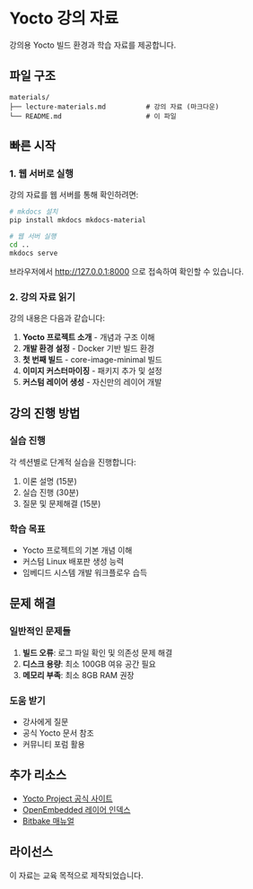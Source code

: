 # Yocto 강의 자료

강의용 Yocto 빌드 환경과 학습 자료를 제공합니다.

## 파일 구조

```
materials/
├── lecture-materials.md          # 강의 자료 (마크다운)
└── README.md                     # 이 파일
```

## 빠른 시작

### 1. 웹 서버로 실행

강의 자료를 웹 서버를 통해 확인하려면:

```bash
# mkdocs 설치
pip install mkdocs mkdocs-material

# 웹 서버 실행
cd ..
mkdocs serve
```

브라우저에서 http://127.0.0.1:8000 으로 접속하여 확인할 수 있습니다.

### 2. 강의 자료 읽기

강의 내용은 다음과 같습니다:

1. **Yocto 프로젝트 소개** - 개념과 구조 이해
2. **개발 환경 설정** - Docker 기반 빌드 환경
3. **첫 번째 빌드** - core-image-minimal 빌드
4. **이미지 커스터마이징** - 패키지 추가 및 설정
5. **커스텀 레이어 생성** - 자신만의 레이어 개발

## 강의 진행 방법

### 실습 진행

각 섹션별로 단계적 실습을 진행합니다:

1. 이론 설명 (15분)
2. 실습 진행 (30분)
3. 질문 및 문제해결 (15분)

### 학습 목표

- Yocto 프로젝트의 기본 개념 이해
- 커스텀 Linux 배포판 생성 능력
- 임베디드 시스템 개발 워크플로우 습득

## 문제 해결

### 일반적인 문제들

1. **빌드 오류**: 로그 파일 확인 및 의존성 문제 해결
2. **디스크 용량**: 최소 100GB 여유 공간 필요
3. **메모리 부족**: 최소 8GB RAM 권장

### 도움 받기

- 강사에게 질문
- 공식 Yocto 문서 참조
- 커뮤니티 포럼 활용

## 추가 리소스

- [Yocto Project 공식 사이트](https://www.yoctoproject.org/)
- [OpenEmbedded 레이어 인덱스](https://layers.openembedded.org/)
- [Bitbake 매뉴얼](https://docs.yoctoproject.org/bitbake/)

## 라이선스

이 자료는 교육 목적으로 제작되었습니다. 